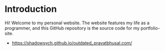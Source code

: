 # Introduction
Hi! Welcome to my personal website. The website features my life as a programmer, and this GitHub repository is the source
code for my portfolio-site.
- https://shadowsych.github.io/outdated_pravatbhusal.com/
